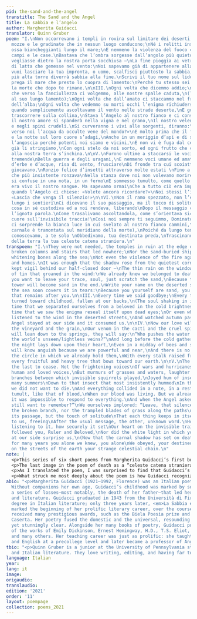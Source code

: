 ```yaml
---
pid: the-sand-and-the-angel
transtitle: The Sand and the Angel
title: La sabbia e l’angelo
author: Margherita Guidacci
translator: Quinn Gruber
poem: "I.\nNon occorrevano i templi in rovina sul limitare dei deserti,\nCon le colonne
  mozze e le gradinate che in nessun luogo conducono;\nNé i relitti insabbiati, le
  ossa biancheggianti lungo il mare;\nE nemmeno la violenza del fuoco contro i nostri
  campi e le case.\nBastava che l’ombra sorgesse dall’angolo più quieto della stanza,\nO
  vegliasse dietro la nostra porta socchiusa —\nLa fine pioggia ai vetri, un pezzo
  di latta che gemesse nel vento:\nNoi sapevamo già di appartenere alla morte.\n\nII.\nSe
  vuoi lasciare la tua impronta, o uomo, scalfisci piuttosto la sabbia,\nPerché la
  più alta torre diverrà sabbia alla fine.\nScrivi il tuo nome sul lido deserto, e
  prega il mare che presto lo cuopra di lamento:\nPerché tu stesso sei sabbia, sei
  la morte che dopo te rimane.\n\nIII.\nOgni volta che dicemmo addio;\nOgni volta
  che verso la fanciullezza ci volgemmo, alle nostre spalle caduta,\n(Tremando l’anima
  al suo lungo lamento);\nOgni volta che dall’amato ci staccammo nel freddo chiarore
  dell’alba;\nOgni volta che vedemmo su morti occhi l’enigma richiudersi;\nO anche
  quando semplicemente ascoltavamo il vento nelle strade deserte,\nE guardavamo l’autunno
  trascorrere sulla collina,\nStava l’Angelo al nostro fianco e ci consumava.\n\nIV.\nOra
  il nostro amore si spanderà nella vigna e nel grano,\nIl nostro veleno nei cactus
  e negli spini crudeli.\nSi curveranno i vivi alle sorgenti, diranno:\n«Chi spinse
  verso noi l’acqua da occulte vene del mondo?»\nE molto prima che il freddo li colga
  e la notte sul loro cuore s’adagi,\nAnche in un meriggio d’api e di succhi ardenti,\nConosceranno
  l’angoscia perché potenti noi siamo e vicini,\nE non vi è fuga dal cerchio in cui
  già li stringiamo,\nCon ogni stelo da noi sorto, ed ogni frutto che colmo e grave
  alla nostra terra s’inchina.\n\nV.\nFurono ultime a staccarsi le voci. Non le voci
  tremende\nDella guerra e degli uragani,\nE nemmeno voci umane ed amate,\nMa mormorii
  d’erbe e d’acque, risa di vento, frusciare\nDi fronde tra cui scoiattoli invisibili
  giocavano,\nRonzio felice d’insetti attraverso molte estati \nFino a quell’insetto
  che più insistente ronzava\nNella stanza dove noi non volevamo morire.\nE tutto
  si confuse in una nota, in un fermo\nE sommesso tumulto, come quello del sangue\nQuando
  era vivo il nostro sangue. Ma sapevamo ormai\nChe a tutto ciò era impossibile rispondere.\nE
  quando l’Angelo ci chiese: «Volete ancora ricordare?»\nNoi stessi l’implorammo:
  «Lascia che venga il silenzio!»\n\nVI.\nNon il ramo spezzato, non l’erba scomposta
  lungo i sentieri\nCi dicevano il suo passaggio, ma il tocco di solitudine\nChe ogni
  cosa in sé custodiva ed a noi rendeva, liberando\nDopo il messaggio consueto l’altra,
  l’ignota parola.\nCome trasalivamo ascoltandola, come s’orientava sicuro\nIl nostro
  cuore sull’invisibile traccia!\nCosì noi sempre ti seguimmo, Dominatore ed Amato,\nNé
  ci sorprende la bianca luce in cui svelato al nostro fianco cammini,\n(Ora che l’ombra
  carnale è tramontata sul meridiano della morte),\nPoiché da lungo tempo te solo
  conoscevamo, a te solo \nObbedivamo, tua destinata preda,\nTrascinando sulle vie
  della terra la tua celeste catena straniera.\n"
transpoem: "I.\nThey were not needed, the temples in ruin at the edge of deserts,\nWith
  broken columns and stairs that led nowhere;\nNor the sand-buried shipwrecks, the
  whitening bones along the sea;\nNot even the violence of the fire against our fields
  and homes.\nIt was enough that the shadow rose from the quietest corner of the room,\nOr
  kept vigil behind our half-closed door —\nThe thin rain on the windows, a sheet
  of tin that groaned in the wind:\nWe already knew we belonged to death.\n\nII.\nIf
  you want to leave your trace, soul, just scratch the sand,\nBecause the highest
  tower will become sand in the end.\nWrite your name on the deserted shore, and pray
  the sea soon covers it in tears:\nBecause you yourself are sand, you are the death
  that remains after you.\n\nIII.\nEvery time we said goodbye;\nEvery time that we
  turned toward childhood, fallen at our backs,\n(The soul shaking in its long lament);\nEvery
  time that we separated ourselves from a beloved in the cold brightness of the sunrise;\nEvery
  time that we saw the enigma reseal itself upon dead eyes;\nOr even when we simply
  listened to the wind in the deserted streets,\nAnd watched autumn pass on the hill,\nThe
  Angel stayed at our side and it consumed us.\n\nIV.\nNow our love will spread in
  the vineyard and the grain,\nOur venom in the cacti and the cruel spines.\nThe living
  will lean down to the springs, they will say:\n“Who pushes the water toward us from
  the world’s unseen/lightless veins?”\nAnd long before the cold gathers them and
  the night lays down upon their heart,\nEven in a midday of bees and sweet nectars,\nThey
  will know anguish because we are powerful and near,\nAnd there is no escape from
  the circle in which we already hold them,\nWith every stalk raised from us, and
  every fruitful and heavy tree that bows toward our earth.\n\nV.\nThe voices were
  the last to cease. Not the frightening voices\nOf wars and hurricanes, \nNor the
  human and loved voices,\nBut murmurs of grasses and waters, laughter of wind, rustle\nOf
  branches between which invisible squirrels played,\nJoyed hum of insects across
  many summers\nDown to that insect that most insistently hummed\nIn the room where
  we did not want to die.\nAnd everything collided in a note, in a rest\nAnd whispered
  tumult, like that of blood,\nWhen our blood was living. But we already knew\nThat
  it was impossible to respond to everything.\nAnd when the Angel asked us: “Do you
  still want to remember?”\nWe ourselves implored: “Leave, that silence comes!”\n\nVI.\nNeither
  the broken branch, nor the trampled blades of grass along the paths\nTold us of
  its passage, but the touch of solitude\nThat each thing keeps in itself and returns
  to us, freeing\nAfter the usual message, the other, unknown word.\nHow we startled
  listening to it, how securely it set\nOur heart on the invisible trail!\nSo we always
  followed you, Ruler and Beloved,\nNor did the white light in which you walk unveiled
  at our side surprise us,\n(Now that the carnal shadow has set on death’s meridian),\nSince
  for many years you alone we knew, you alone\nWe obeyed, your destined prey,\nDragging
  on the streets of the earth your strange celestial chain.\n"
note: |
  <p>This series of six short poems from Margherita Guidacci’s first book of poetry, <em>La Sabbia e L’Angelo</em> (<em>The Sand and the Angel</em>, 1946) reckons with the relationship between humans and nature, as well as the broader cycle of life and death.</p>
  <p>The last image in the poem of death as a “celeste catena straniera,” a “strange celestial chain,” particularly captivated me and guided my translation. I translated <em>straniero</em> as “strange” rather than the usual “foreign” because the Angel, a sort of overseer of the life/death balance, is a continuous presence in human life. I wanted “strange” to capture our inability to reconcile our knowledge of death with our own desire to live; we know death intimately, but are unable to fully comprehend what it entails.</p>
  <p>As I translated the poem, I was surprised to find that Guidacci’s voice, both direct and clear, cosmic and spiritual, had an almost Romantic lilt in English that comes across in phrases such as “o uomo” (“O man,” which I translated simply as “soul”) and “Dominatore ed Amato” (“Ruler and Lover”). It’s crucial to note that Guidacci was not invested in the closed style of her contemporaries, the Hermetic poets; she instead used a more “ordinary” language to form the complex meanings and sounds of her works. Keeping this in mind, I tried to adhere as closely as I could to the flexible sentence order common to Italian while still maintaining sense in English, to convey that sense of familiarity and strangeness that coexists in the work.</p>
  <p>What struck me most deeply about the poem is how Guidacci recognizes the brevity of human life without assuming that our lives do not matter because of it. Rather, our absence serves as a permanent reminder of our existence: “Perché tu stesso sei sabbia, sei la morte che dopo te rimane.” “Because you yourself are sand, you are the death that remains after you.”</p>
abio: "<p>Margherita Guidacci (1921–1992, Florence) was an Italian poet and translator.
  Without companions her own age, Guidacci’s childhood was marked by solitude and
  a series of losses—most notably, the death of her father—that led her to poetry
  and literature. Guidacci graduated in 1943 from the Università di Firenze with a
  degree in Italian literature; only three years later, <em>La Sabbia e L’Angelo</em>
  marked the beginning of her prolific literary career, over the course of which she
  received many prestigious awards, such as the Biela Poesia prize and the Premio
  Caserta. Her poetry fused the domestic and the universal, resounding with deep emotion,
  yet stunningly clear. Alongside her many books of poetry, Guidacci published translations
  of the works of Emily Dickinson, Ernest Hemingway, H.D., T.S. Eliot, John Donne,
  and many others. Her teaching career was just as prolific: she taught Latin, Greek,
  and English at a precollege level and later became a professor of Anglophone literature.</p>"
tbio: "<p>Quinn Gruber is a junior at the University of Pennsylvania studying English
  and Italian literature. They love writing, editing, and having far too many hobbies.</p>"
language: Italian
year: 
lang: it
image: 
origaudio: 
translaudio: 
edition: '2021'
order: '11'
layout: poempage
collection: poems_2021
---
```

